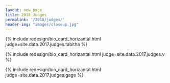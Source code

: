 ```yaml
---
layout: new_page
title: 2018 Judges
permalink: '/2018/judges/'
header-img: "images/closeup.jpg"
---
```


{% include redesign/bio_card_horizantal.html judge=site.data.2017.judges.tabitha %}

<div class="vspace3"> </div>

{% include redesign/bio_card_horizantal.html judge=site.data.2017.judges.v %}

<div class="vspace3"> </div>

{% include redesign/bio_card_horizantal.html judge=site.data.2017.judges.gage %}
